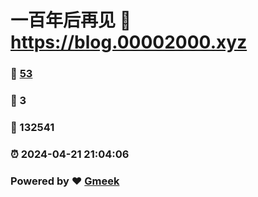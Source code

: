 # 一百年后再见 :link: https://blog.00002000.xyz 
### :page_facing_up: [53](https://blog.00002000.xyz/tag.html) 
### :speech_balloon: 3 
### :hibiscus: 132541 
### :alarm_clock: 2024-04-21 21:04:06 
### Powered by :heart: [Gmeek](https://github.com/Meekdai/Gmeek)
